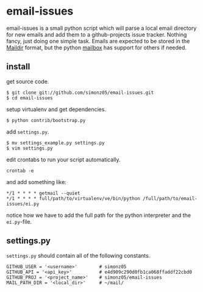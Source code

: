 # email-issues

email-issues is a small python script which will parse a local email directory
for new emails and add them to a github-projects issue tracker. Nothing fancy,
just doing one simple task. Emails are expected to be stored in the
[Maildir](http://en.wikipedia.org/wiki/Maildir) format, but the python
[mailbox](http://docs.python.org/py3k/library/mailbox.html) has support for
others if needed.

## install

get source code.

    $ git clone git://github.com/simonz05/email-issues.git
    $ cd email-issues

setup virtualenv and get dependencies.

    $ python contrib/bootstrap.py

add `settings.py`.

    $ mv settings_example.py settings.py
    $ vim settings.py

edit crontabs to run your script automatically.

    crontab -e

and add something like:

    */1 * * * * getmail --quiet
    */1 * * * * full/path/to/virtualenv/ve/bin/python /full/path/to/email-issues/ei.py

notice how we have to add the full path for the python interpreter and the
`ei.py`-file. 

## settings.py

`settings.py` should contain all of the following constants.

    GITHUB_USER = '<username>'        # simonz05
    GITHUB_API = '<api_key>'          # e4d909c290d0fb1ca068ffaddf22cbd0
    GITHUB_PROJ = '<project_name>'    # simonz05/email-issues
    MAIL_PATH_DIR = '<local_dir>'     # ~/mail/
